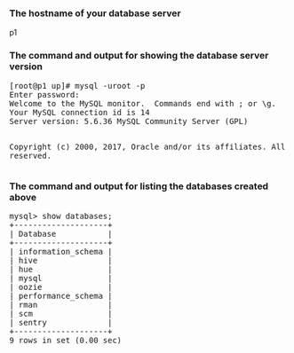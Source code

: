 <html>
<h3>The hostname of your database server</h3>
p1
<h3>The command and output for showing the database server version</h3>
<pre>
[root@p1 up]# mysql -uroot -p
Enter password:
Welcome to the MySQL monitor.  Commands end with ; or \g.
Your MySQL connection id is 14
Server version: 5.6.36 MySQL Community Server (GPL)

Copyright (c) 2000, 2017, Oracle and/or its affiliates. All rights reserved.
</pre>
<h3>The command and output for listing the databases created above</h3>
<pre>
mysql> show databases;
+--------------------+
| Database           |
+--------------------+
| information_schema |
| hive               |
| hue                |
| mysql              |
| oozie              |
| performance_schema |
| rman               |
| scm                |
| sentry             |
+--------------------+
9 rows in set (0.00 sec)
</pre>
</html>
